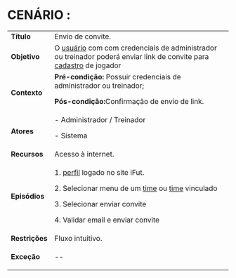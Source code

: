 # CENÁRIO :

<table class="table table-striped border">
    <tr>
        <td>
            <b>Título</b>
        </td>
        <td>     Envio de convite.  </td>
    </tr>
    <tr>
        <td>
            <b>Objetivo</b>
        </td>
        <td>
O  <a href="../../lexico/#usuario">usuário</a> com com credenciais de administrador ou treinador poderá enviar link de convite para <a href="../../lexico/#cadastrar">cadastro</a> de jogador    </td>
    </tr>
    <tr>
        <td>
            <b>Contexto</b>
        </td>
        <td>
           <b>Pré-condição:</b> Possuir credenciais de administrador ou treinador;
           <p><b>Pós-condição:</b>Confirmação de envio de link.
</p>
        </td>
    </tr>
    <tr>
        <td>
            <b>Atores</b>
        </td>
        <td>
            - Administrador / Treinador
            <p>- Sistema</p> 
        </td>
    </tr>
    <tr>
        <td>
            <b>Recursos</b>
        </td>
        <td>
            Acesso à internet.
        </td>
    </tr>
    <tr>
        <td>
            <b>Episódios</b>
        </td>
        <td>
           <p>1.  <a href="../../lexico/#perfil">perfil</a> logado no site iFut.</p>
	       <p>2. Selecionar menu de um  <a href="../../lexico/#time">time</a> ou  <a href="../../lexico/#time">time</a> vinculado</p>
           <p>3. Selecionar enviar convite</p>
           <p>4. Validar email e enviar convite</p>
        </td>
    </tr>
    <tr>
        <td>
            <b>Restrições</b>
        </td>
        <td>
              Fluxo intuitivo.
        </td>
    </tr>
    <tr>
        <td>
            <b>Exceção</b>
        </td>
        <td>
            <p> --</p>
        </td>
    </tr>
</table>